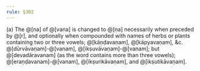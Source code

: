 ```yaml
---
rule: §302
---
```


(a) The @[na] of @[vana] is changed to @[ṇa] necessarily when preceded by @[r], and optionally when compounded with names of herbs or plants containing two or three vowels; @[kāṇḍavaṇam], @[kāpyavaṇam], &c. @[dūrvāvaṇam]-@[vanam], @[ikṣuvāvaṇam]-@[vanam]; but @[devadāravanam] (as the word contains more than three vowels); @[eraṇḍavanam]-@[vanam], @[ikṣurikāvaṇam], and @[ikṣutikāvaṇam].